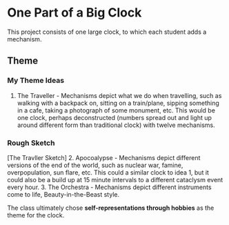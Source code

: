 # One Part of a Big Clock #

This project consists of one large clock, to which each student adds a mechanism.

## Theme ##
### My Theme Ideas ###

1. The Traveller - Mechanisms depict what we do when travelling, such as walking with a backpack on, sitting on a train/plane, sipping something in a cafe, taking a photograph of some monument, etc. This would be one clock, perhaps deconstructed (numbers spread out and light up around different form than traditional clock) with twelve mechanisms.
### Rough Sketch ###
[The Travller Sketch]
2. Apocoalypse - Mechanisms depict different versions of the end of the world, such as nuclear war, famine, overpopulation, sun flare, etc. This could a similar clock to idea 1, but it could also be a build up at 15 minute intervals to a different cataclysm event every hour.
3. The Orchestra - Mechanisms depict different instruments come to life, Beauty-in-the-Beast style.

The class ultimately chose **self-representations through hobbies** as the theme for the clock.
